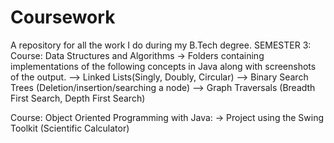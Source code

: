 # Coursework
A repository for all the work I do during my B.Tech degree. 
SEMESTER 3:
Course: Data Structures and Algorithms
-> Folders containing implementations of the following concepts in Java along with screenshots of the output.
  --> Linked Lists(Singly, Doubly, Circular)
  --> Binary Search Trees (Deletion/insertion/searching a node)
  --> Graph Traversals (Breadth First Search, Depth First Search)
  
  Course: Object Oriented Programming with Java:
  -> Project using the Swing Toolkit (Scientific Calculator)
